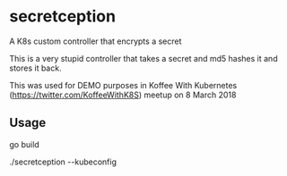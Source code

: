 # secretception

A K8s custom controller that encrypts a secret

This is a very stupid controller that takes a secret and md5 hashes it and stores it back.

This was used for DEMO purposes in Koffee With Kubernetes (https://twitter.com/KoffeeWithK8S) meetup on 8 March 2018

## Usage

go build

./secretception --kubeconfig <your-kubeconfig-loc>
